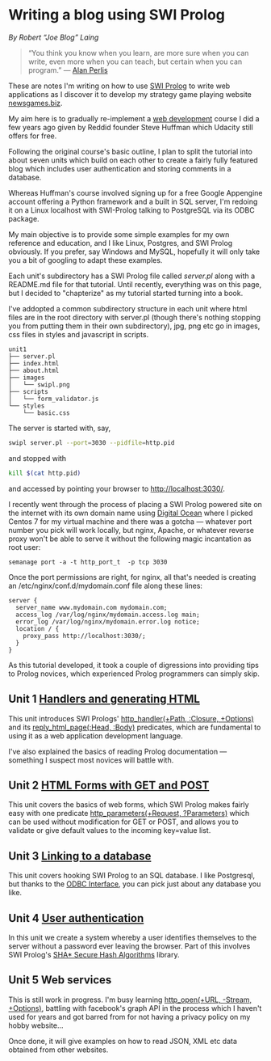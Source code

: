 # Writing a blog using SWI Prolog

*By Robert “Joe Blog” Laing*

> “You think you know when you learn, are more sure when you can write, even more when you can teach, but certain when you can program.” ― [Alan Perlis](http://www.cs.yale.edu/homes/perlis-alan/quotes.html)

These are notes I'm writing on how to use [SWI Prolog](http://www.swi-prolog.org/) to write web applications as I discover it to develop my strategy game playing website [newsgames.biz](http://www.newsgames.biz/).

My aim here is to gradually re-implement a [web development](https://eu.udacity.com/course/web-development--cs253) course I did a few years ago given by Reddid founder Steve Huffman which Udacity still offers for free.

Following the original course's basic outline, I plan to split the tutorial into about seven units which build on each other to create a fairly
fully featured blog which includes user authentication and storing comments in a database.

Whereas Huffman's course involved signing up for a free Google Appengine account offering a Python framework and a built in SQL server, 
I'm redoing it on a Linux localhost with SWI-Prolog talking to PostgreSQL via its ODBC package. 

My main objective is to provide some simple examples for my own reference and education, and I like Linux, Postgres, and SWI Prolog obviously.
If you prefer, say Windows and MySQL, hopefully it will only take you a bit of googling to adapt these examples.

Each unit's subdirectory has a SWI Prolog file called *server.pl* along with a README.md file for that tutorial. Until recently, everything was on this page, but I decided to "chapterize" as my tutorial started turning into a book. 

I've addopted a common subdirectory structure in each unit where html files are in the root directory with server.pl (though there's nothing stopping you from putting them in their own subdirectory), jpg, png etc go in images, css files in styles and javascript in scripts.

```
unit1
├── server.pl
├── index.html
├── about.html
├── images
│   └── swipl.png
├── scripts
│   └── form_validator.js
└── styles
    └── basic.css
```

The server is started with, say, 
```bash
swipl server.pl --port=3030 --pidfile=http.pid
``` 
and stopped with 
```bash
kill $(cat http.pid)
```
and accessed by pointing your browser to <http://localhost:3030/>.

I recently went through the process of placing a SWI Prolog powered site on the internet with its own domain name using [Digital Ocean](http://www.digitalocean.com/?refcode=a32a25b52821) where I picked Centos 7 for my virtual machine and there was a gotcha &mdash; whatever port number you pick will work locally, but nginx, Apache, or whatever reverse proxy won't be able to serve it without the following magic incantation as root user:

```semanage port -a -t http_port_t  -p tcp 3030```

Once the port permissions are right, for nginx, all that's needed is creating an /etc/nginx/conf.d/mydomain.conf file along these lines:

```
server {
  server_name www.mydomain.com mydomain.com;
  access_log /var/log/nginx/mydomain.access.log main;
  error_log /var/log/nginx/mydomain.error.log notice;
  location / {
    proxy_pass http://localhost:3030/;
  }
}
```

As this tutorial developed, it took a couple of digressions into providing tips to Prolog novices, which experienced Prolog programmers can simply skip.

## Unit 1 [Handlers and generating HTML](https://github.com/roblaing/swipl-webapp-howto/tree/master/unit1)

This unit introduces SWI Prologs' [http_handler(+Path, :Closure, +Options)](http://www.swi-prolog.org/pldoc/doc_for?object=http_handler/3) and its [reply_html_page(:Head, :Body)](http://www.swi-prolog.org/pldoc/doc_for?object=reply_html_page/2) predicates, which are fundamental to using it as a web application development language.

I've also explained the basics of reading Prolog documentation &mdash; something I suspect most novices will battle with.

## Unit 2 [HTML Forms with GET and POST](https://github.com/roblaing/swipl-webapp-howto/tree/master/unit2)

This unit covers the basics of web forms, which SWI Prolog makes fairly easy with one predicate [http_parameters(+Request, ?Parameters)](http://www.swi-prolog.org/pldoc/doc_for?object=http_parameters/2) which can be used without modification for GET or POST, and allows you to validate or give default values to the incoming key=value list.

## Unit 3 [Linking to a database](https://github.com/roblaing/swipl-webapp-howto/tree/master/unit3)

This unit covers hooking SWI Prolog to an SQL database. I like Postgresql, but thanks to the [ODBC Interface](http://www.swi-prolog.org/pldoc/doc_for?object=section(%27packages/odbc.html%27)), you can pick just about any database you like.

## Unit 4 [User authentication](https://github.com/roblaing/swipl-webapp-howto/tree/master/unit4)

In this unit we create a system whereby a user identifies themselves to the server without a password ever leaving the browser. Part of this involves SWI Prolog's [SHA* Secure Hash Algorithms](http://www.swi-prolog.org/pldoc/man?section=sha) library.

## Unit 5 Web services

This is still work in progress. I'm busy learning [http_open(+URL, -Stream, +Options)](http://www.swi-prolog.org/pldoc/man?predicate=http_open/3), battling with facebook's graph API in the process which I haven't used for years and got barred from for not having a privacy policy on my hobby website...

Once done, it will give examples on how to read JSON, XML etc data obtained from other websites.






